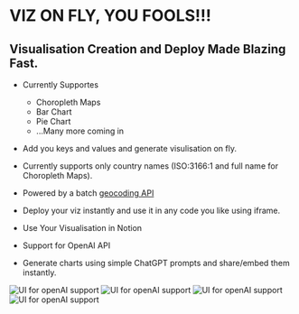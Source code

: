 # VIZ ON FLY, YOU FOOLS!!!

## Visualisation Creation and Deploy Made Blazing Fast.

- Currently Supportes

  - Choropleth Maps
  - Bar Chart
  - Pie Chart
  - ...Many more coming in

- Add you keys and values and generate visulisation on fly.
- Currently supports only country names (ISO:3166:1 and full name for Choropleth Maps).
- Powered by a batch [geocoding API](https://github.com/siddarthvader/geocoding-api)
- Deploy your viz instantly and use it in any code you like using iframe.
- Use Your Visualisation in Notion
- Support for OpenAI API
- Generate charts using simple ChatGPT prompts and share/embed them instantly.

![UI for openAI support](https://imgur.com/hZUOO6V.png)
![UI for openAI support](https://imgur.com/VMVlA6P.png)
![UI for openAI support](https://imgur.com/IMPAP4o.png)
![UI for openAI support](https://imgur.com/kjDGMPA.png)
